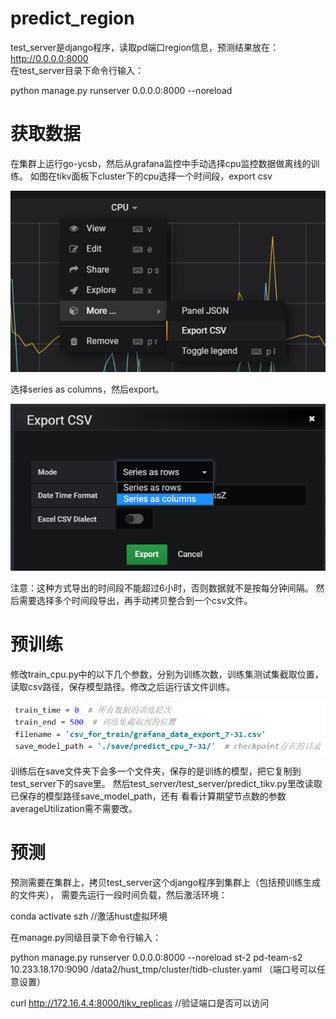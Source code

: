 # predict_region
test_server是django程序，读取pd端口region信息，预测结果放在：http://0.0.0.0:8000  
在test_server目录下命令行输入：  

python manage.py runserver 0.0.0.0:8000 --noreload

# 获取数据
在集群上运行go-ycsb，然后从grafana监控中手动选择cpu监控数据做离线的训练。
如图在tikv面板下cluster下的cpu选择一个时间段，export csv

![](readme_images/pre1.png)

选择series as columns，然后export。

![](readme_images/pre2.png)

注意：这种方式导出的时间段不能超过6小时，否则数据就不是按每分钟间隔。
然后需要选择多个时间段导出，再手动拷贝整合到一个csv文件。

# 预训练
修改train_cpu.py中的以下几个参数，分别为训练次数，训练集测试集截取位置，
读取csv路径，保存模型路径。修改之后运行该文件训练。

![](readme_images/pre3.png)

训练后在save文件夹下会多一个文件夹，保存的是训练的模型，把它复制到test_server下的save里。
然后test_server/test_server/predict_tikv.py里改读取已保存的模型路径save_model_path，还有
看看计算期望节点数的参数averageUtilization需不需要改。

# 预测
预测需要在集群上，拷贝test_server这个django程序到集群上（包括预训练生成的文件夹），
需要先运行一段时间负载，然后激活环境：

conda activate szh   //激活hust虚拟环境

在manage.py同级目录下命令行输入：

python manage.py runserver 0.0.0.0:8000 --noreload st-2 pd-team-s2 10.233.18.170:9090 /data2/hust_tmp/cluster/tidb-cluster.yaml （端口号可以任意设置）

curl http://172.16.4.4:8000/tikv_replicas  //验证端口是否可以访问
